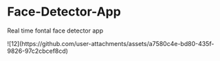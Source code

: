 # Face-Detector-App
Real time fontal face detector app 

<image align = "right">
![12](https://github.com/user-attachments/assets/a7580c4e-bd80-435f-9826-97c2cbcef8cd)



